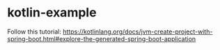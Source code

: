 # kotlin-example

Follow this tutorial: https://kotlinlang.org/docs/jvm-create-project-with-spring-boot.html#explore-the-generated-spring-boot-application